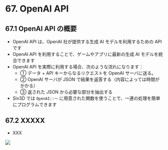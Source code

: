 # 67. OpenAI API

## 67.1 OpenAI API の概要
- OpenAI API は、OpenAI 社が提供する生成 AI モデルを利用するための API です
- OpenAI API を利用することで、ゲームやアプリに最新の生成 AI モデルを統合できます
- OpenAI API を実際に利用する場合、次のような流れになります：
    - ① データ + API キーからなるリクエストを OpenAI サーバに送る。
    - ② OpenAI サーバが JSON で結果を返答する（内容によっては時間がかかる）
    - ③ 返された JSON から必要な部分を抽出する
- Siv3D では `OpenAI::～` に用意された関数を使うことで、一連の処理を簡単にプログラムできます


## 67.2 XXXXX
- XXX
	
![](https://raw.githubusercontent.com/Siv3D/siv3d.site.resource/main/2025/tutorial4/openai/2.png)

```cpp

```

